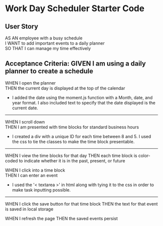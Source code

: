 # Work Day Scheduler Starter Code

User Story
-------------------------------------------------------------------------------------------------------------
AS AN employee with a busy schedule
<br />
I WANT to add important events to a daily planner
<br />
SO THAT I can manage my time effectively

Acceptance Criteria: GIVEN I am using a daily planner to create a schedule
-------------------------------------------------------------------------------------------------------------
WHEN I open the planner
<br />
THEN the current day is displayed at the top of the calendar
<br />
-  I added the date using the moment.js function with a Month, date, and year format. I also included text to specify that the date displayed is the current date.

-------------------------------------------------------------------------------------------------------------
WHEN I scroll down
<br />
THEN I am presented with time blocks for standard business hours
<br />
-  I created a div with a unique ID for each time between 8 and 5. I used the css to tie the classes to make the time block presentable.

-------------------------------------------------------------------------------------------------------------
WHEN I view the time blocks for that day
THEN each time block is color-coded to indicate whether it is in the past, present, or future

WHEN I click into a time block
<br />
THEN I can enter an event
<br />
-  I used the '< textarea >' in html along with tying it to the css in order to make task inputting possible.

-------------------------------------------------------------------------------------------------------------
WHEN I click the save button for that time block
THEN the text for that event is saved in local storage

WHEN I refresh the page
THEN the saved events persist